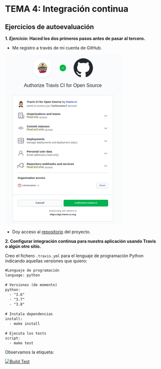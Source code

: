 # TEMA 4: Integración continua
## Ejercicios de autoevaluación

**1. *Ejercicio*: Haced los dos primeros pasos antes de pasar al tercero.**

- Me registro a través de mi cuenta de GitHub.

![](./images/tema2/travis_init.png)

- Doy acceso al [repositorio](https://github.com/Carlossamu7/CC1-Conservatorio) del proyecto.

**2. Configurar integración continua para nuestra aplicación usando Travis o algún otro sitio.**

Creo el fichero `.travis.yml` para el lenguaje de programación Python indicando aquellas versiones que quiero:

```
#Lenguaje de programación
language: python

# Versiones (de momento)
python:
  - "3.6"
  - "3.7"
  - "3.8"

# Instala dependencias
install:
  - make install

# Ejecuta los tests
script:
  - make test
```

Observamos la etiqueta:

[![Build Test](https://travis-ci.org/Carlossamu7/CC1-Conservatorio.svg?branch=master)](https://travis-ci.org/github/Carlossamu7/CC1-Conservatorio)
